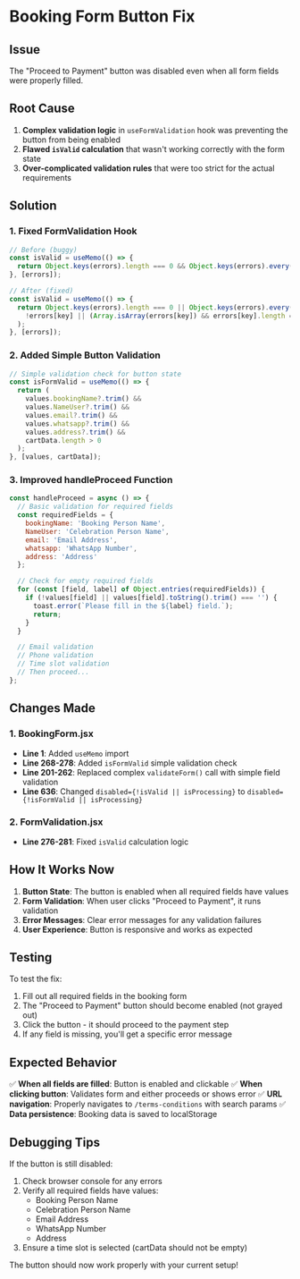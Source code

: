 # Booking Form Button Fix

## Issue
The "Proceed to Payment" button was disabled even when all form fields were properly filled.

## Root Cause
1. **Complex validation logic** in `useFormValidation` hook was preventing the button from being enabled
2. **Flawed `isValid` calculation** that wasn't working correctly with the form state
3. **Over-complicated validation rules** that were too strict for the actual requirements

## Solution

### 1. Fixed FormValidation Hook
```jsx
// Before (buggy)
const isValid = useMemo(() => {
  return Object.keys(errors).length === 0 && Object.keys(errors).every(key => errors[key].length === 0);
}, [errors]);

// After (fixed)
const isValid = useMemo(() => {
  return Object.keys(errors).length === 0 || Object.keys(errors).every(key => 
    !errors[key] || (Array.isArray(errors[key]) && errors[key].length === 0)
  );
}, [errors]);
```

### 2. Added Simple Button Validation
```jsx
// Simple validation check for button state
const isFormValid = useMemo(() => {
  return (
    values.bookingName?.trim() &&
    values.NameUser?.trim() &&
    values.email?.trim() &&
    values.whatsapp?.trim() &&
    values.address?.trim() &&
    cartData.length > 0
  );
}, [values, cartData]);
```

### 3. Improved handleProceed Function
```jsx
const handleProceed = async () => {
  // Basic validation for required fields
  const requiredFields = {
    bookingName: 'Booking Person Name',
    NameUser: 'Celebration Person Name',
    email: 'Email Address',
    whatsapp: 'WhatsApp Number',
    address: 'Address'
  };

  // Check for empty required fields
  for (const [field, label] of Object.entries(requiredFields)) {
    if (!values[field] || values[field].toString().trim() === '') {
      toast.error(`Please fill in the ${label} field.`);
      return;
    }
  }

  // Email validation
  // Phone validation
  // Time slot validation
  // Then proceed...
};
```

## Changes Made

### 1. BookingForm.jsx
- **Line 1**: Added `useMemo` import
- **Line 268-278**: Added `isFormValid` simple validation check
- **Line 201-262**: Replaced complex `validateForm()` call with simple field validation
- **Line 636**: Changed `disabled={!isValid || isProcessing}` to `disabled={!isFormValid || isProcessing}`

### 2. FormValidation.jsx
- **Line 276-281**: Fixed `isValid` calculation logic

## How It Works Now

1. **Button State**: The button is enabled when all required fields have values
2. **Form Validation**: When user clicks "Proceed to Payment", it runs validation
3. **Error Messages**: Clear error messages for any validation failures
4. **User Experience**: Button is responsive and works as expected

## Testing

To test the fix:
1. Fill out all required fields in the booking form
2. The "Proceed to Payment" button should become enabled (not grayed out)
3. Click the button - it should proceed to the payment step
4. If any field is missing, you'll get a specific error message

## Expected Behavior

✅ **When all fields are filled**: Button is enabled and clickable
✅ **When clicking button**: Validates form and either proceeds or shows error
✅ **URL navigation**: Properly navigates to `/terms-conditions` with search params
✅ **Data persistence**: Booking data is saved to localStorage

## Debugging Tips

If the button is still disabled:
1. Check browser console for any errors
2. Verify all required fields have values:
   - Booking Person Name
   - Celebration Person Name
   - Email Address
   - WhatsApp Number
   - Address
3. Ensure a time slot is selected (cartData should not be empty)

The button should now work properly with your current setup!